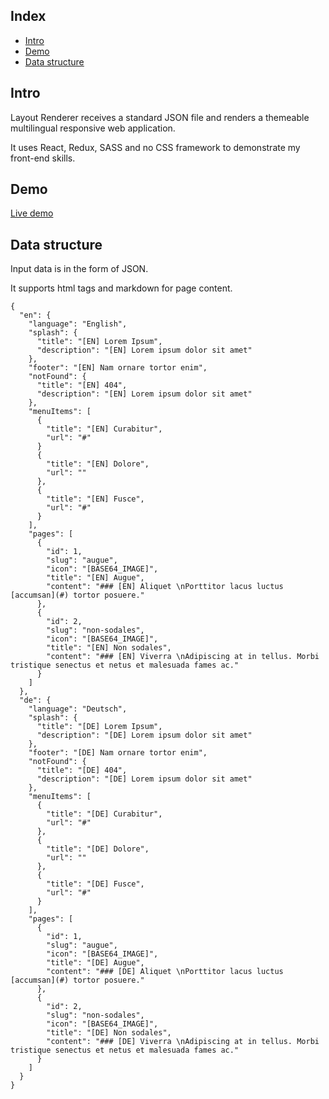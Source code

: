 ## Index

- [Intro](#intro)
- [Demo](#demo)
- [Data structure](#data-structure)

## Intro

Layout Renderer receives a standard JSON file and renders a themeable multilingual responsive web application.

It uses React, Redux, SASS and no CSS framework to demonstrate my front-end skills.

## Demo

[Live demo](http://react-redux-layout-renderer.iding.ir)

## Data structure

Input data is in the form of JSON.

It supports html tags and markdown for page content.

```
{
  "en": {
    "language": "English",
    "splash": {
      "title": "[EN] Lorem Ipsum",
      "description": "[EN] Lorem ipsum dolor sit amet"
    },
    "footer": "[EN] Nam ornare tortor enim",
    "notFound": {
      "title": "[EN] 404",
      "description": "[EN] Lorem ipsum dolor sit amet"
    },
    "menuItems": [
      {
        "title": "[EN] Curabitur",
        "url": "#"
      }
      {
        "title": "[EN] Dolore",
        "url": ""
      },
      {
        "title": "[EN] Fusce",
        "url": "#"
      }
    ],
    "pages": [
      {
        "id": 1,
        "slug": "augue",
        "icon": "[BASE64_IMAGE]",
        "title": "[EN] Augue",
        "content": "### [EN] Aliquet \nPorttitor lacus luctus [accumsan](#) tortor posuere."
      },
      {
        "id": 2,
        "slug": "non-sodales",
        "icon": "[BASE64_IMAGE]",
        "title": "[EN] Non sodales",
        "content": "### [EN] Viverra \nAdipiscing at in tellus. Morbi tristique senectus et netus et malesuada fames ac."
      }
    ]
  },
  "de": {
    "language": "Deutsch",
    "splash": {
      "title": "[DE] Lorem Ipsum",
      "description": "[DE] Lorem ipsum dolor sit amet"
    },
    "footer": "[DE] Nam ornare tortor enim",
    "notFound": {
      "title": "[DE] 404",
      "description": "[DE] Lorem ipsum dolor sit amet"
    },
    "menuItems": [
      {
        "title": "[DE] Curabitur",
        "url": "#"
      },
      {
        "title": "[DE] Dolore",
        "url": ""
      },
      {
        "title": "[DE] Fusce",
        "url": "#"
      }
    ],
    "pages": [
      {
        "id": 1,
        "slug": "augue",
        "icon": "[BASE64_IMAGE]",
        "title": "[DE] Augue",
        "content": "### [DE] Aliquet \nPorttitor lacus luctus [accumsan](#) tortor posuere."
      },
      {
        "id": 2,
        "slug": "non-sodales",
        "icon": "[BASE64_IMAGE]",
        "title": "[DE] Non sodales",
        "content": "### [DE] Viverra \nAdipiscing at in tellus. Morbi tristique senectus et netus et malesuada fames ac."
      }
    ]
  }
}

```
